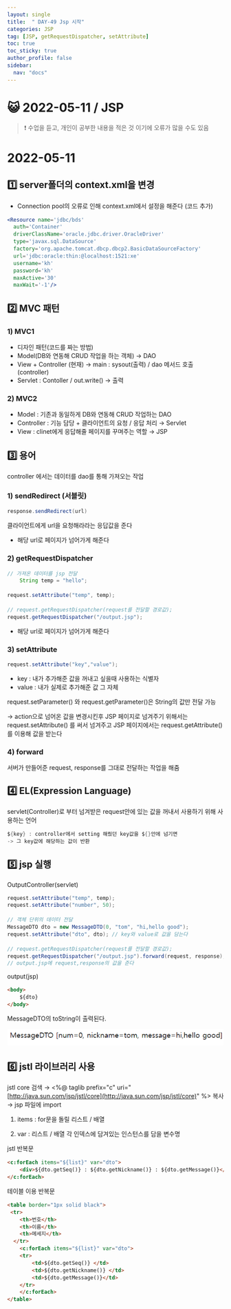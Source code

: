 ```yaml
---
layout: single
title:  " DAY-49 Jsp 시작"
categories: JSP
tag: [JSP, getRequestDispatcher, setAttribute]
toc: true
toc_sticky: true
author_profile: false
sidebar:
  nav: "docs"
---
```




# 😺 2022-05-11 / JSP

<!--Quote-->
> ❗ 수업을 듣고, 개인이 공부한 내용을 적은 것 이기에 오류가 많을 수도 있음



# 2022-05-11

## 1️⃣ server폴더의 context.xml을 변경

- Connection pool의 오류로 인해 context.xml에서 설정을 해준다 (코드 추가)

```jsx
<Resource name='jdbc/bds'
  auth='Container'
  driverClassName='oracle.jdbc.driver.OracleDriver'
  type='javax.sql.DataSource'
  factory='org.apache.tomcat.dbcp.dbcp2.BasicDataSourceFactory'
  url='jdbc:oracle:thin:@localhost:1521:xe'
  username='kh'
  password='kh'
  maxActive='30'
  maxWait='-1'/>
```

## 2️⃣ MVC 패턴

### 1) MVC1

- 디자인 패턴(코드를 짜는 방법)
- Model(DB와 연동해 CRUD 작업을 하는 객체) → DAO
- View + Controller (현재) → main : sysout(출력) / dao 메서드 호출(controller)
- Servlet : Contoller / out.write() → 출력

### 2) MVC2

- Model : 기존과 동일하게 DB와 연동해 CRUD 작업하는 DAO
- Controller : 기능 담당 + 클라이언트의 요청 / 응답 처리 → Servlet
- View : clinet에게 응답해줄 페이지를 꾸며주는 역할 → JSP

## 3️⃣ 용어

controller 에서는 데이터를 dao를 통해 가져오는 작업

### 1) sendRedirect (서블릿)

```java
response.sendRedirect(url)
```

클라이언트에게 url을 요청해라라는 응답값을 준다

- 해당 url로 페이지가 넘어가게 해준다

### 2) getRequestDispatcher

```java
// 가져온 데이터를 jsp 전달
	String temp = "hello";

request.setAttribute("temp", temp);

// request.getRequestDispatcher(request를 전달할 경로값);
request.getRequestDispatcher("/output.jsp");
```

- 해당 url로 페이지가 넘어가게 해준다

### 3) setAttribute

```java
request.setAttribute("key","value");
```

- key : 내가 추가해준 값을 꺼내고 싶을때 사용하는 식별자
- value : 내가 실제로 추가해준 값 그 자체

request.setParameter() 와 request.getParameter()은 String의 값만 전달 가능

→ action으로 넘어온 값을 변경시킨후 JSP 페이지로 넘겨주기 위해서는 request.setAttribute() 를 써서 넘겨주고 JSP 페이지에서는 request.getAttribute()를 이용해 값을 받는다

### 4) forward

서버가 만들어준 request, response를 그대로 전달하는 작업을 해줌

## 4️⃣ EL(Expression Language)

servlet(Controller)로 부터 넘겨받은 request안에 있는 값을 꺼내서 사용하기 위해 사용하는 언어

```java
${key} : controller에서 setting 해줬던 key값을 ${}안에 넘기면
-> 그 key값에 해당하는 값이 반환
```

## 5️⃣ jsp 실행

OutputController(servlet)

```java
request.setAttribute("temp", temp);
request.setAttribute("number", 50);

// 객체 단위의 데이터 전달
MessageDTO dto = new MessageDTO(0, "tom", "hi,hello good");
request.setAttribute("dto", dto); // key와 value로 값을 담는다

// request.getRequestDispatcher(request를 전달할 경로값);
request.getRequestDispatcher("/output.jsp").forward(request, response);
// output.jsp에 request,response의 값을 준다
```

output(jsp)

```html
<body>
	${dto}
</body>
```

MessageDTO의 toString이 출력된다.

![1.png](/assets/images/posts/2022-05-11/1.png)

## 6️⃣ jstl 라이브러리 사용

jstl core 검색 → <%@ taglib prefix="c" uri="[http://java.sun.com/jsp/jstl/core](http://java.sun.com/jsp/jstl/core)" %> 복사 → jsp 파일에 import

1) items : for문을 돌릴 리스트 / 배열

2) var : 리스트 / 배열 각 인덱스에 담겨있는 인스턴스를 담을 변수명

jstl 반복문

```html
<c:forEach items="${list}" var="dto">
	<div>${dto.getSeq()} : ${dto.getNickname()} : ${dto.getMessage()}</div>
</c:forEach>
```

테이블 이용 반복문

```html
<table border="1px solid black">
 <tr>
    <th>번호</th>
    <th>이름</th>
    <th>메세지</th>
  </tr>
 	<c:forEach items="${list}" var="dto">
 	<tr>
		<td>${dto.getSeq()} </td>
		<td>${dto.getNickname()} </td>
		<td>${dto.getMessage()}</td>
	</tr>
	</c:forEach>
</table>
```
